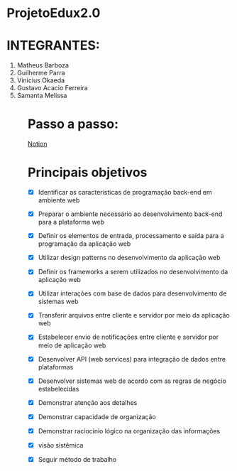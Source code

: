 # ProjetoEdux2.0
# INTEGRANTES:
<ol>
<li>Matheus Barboza</li>
<li>Guilherme Parra</li>
<li>Vinicius Okaeda</li>
<li>Gustavo Acacio Ferreira</li>
<li>Samanta Melissa</li>
<ol>

# Passo a passo:
[Notion](https://www.notion.so/Projeto-Edux-2c8ae2d47cce4b2092b156d56fc729c5 )

# Principais objetivos

- [x] Identificar as características de programação back-end em ambiente web
- [x] Preparar o ambiente necessário ao desenvolvimento back-end para a plataforma web
- [x] Definir os elementos de entrada, processamento e saída para a programação da aplicação web
- [x] Utilizar design patterns no desenvolvimento da aplicação web
- [x] Definir os frameworks a serem utilizados no desenvolvimento da aplicação web
- [x] Utilizar interações com base de dados para desenvolvimento de sistemas web
- [x] Transferir arquivos entre cliente e servidor por meio da aplicação web
- [x] Estabelecer envio de notificações entre cliente e servidor por meio de aplicação web
- [x] Desenvolver API (web services) para integração de dados entre plataformas
- [x] Desenvolver sistemas web de acordo com as regras de negócio estabelecidas

- [x] Demonstrar atenção aos detalhes
- [x] Demonstrar capacidade de organização 
- [x] Demonstrar raciocínio lógico na organização das informações 
- [x]  visão sistêmica
- [x] Seguir método de trabalho
